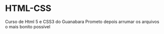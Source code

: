 # HTML-CSS
 Curso de Html 5 e CSS3 do Guanabara
Prometo depois arrumar os arquivos o mais bonito possível 
